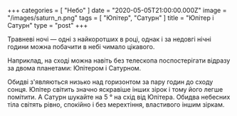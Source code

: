 +++
categories = [ "Небо" ]
date = "2020-05-05T21:00:00.000Z"
image = "/images/saturn_n.png"
tags = [ "Юпітер", "Сатурн" ]
title = "Юпітер і Сатурн"
type = "post"
+++

Травневі ночі — одні з найкоротших в році, однак і за недовгі нічні години можна побачити в небі чимало цікавого.  
  
Наприклад, на сході можна навіть без телескопа поспостерігати відразу за двома планетами: Юпітером і Сатурном.  
  
Обидві з'являються низько над горизонтом за пару годин до сходу сонця. Юпітер світить значно яскравіше інших зірок і тому його легше помітити. А Сатурн шукайте на 5 ° на схід від Юпітера. Обидва небесних тіла світять рівно, спокійно і без мерехтіння, властивого іншим зіркам.
